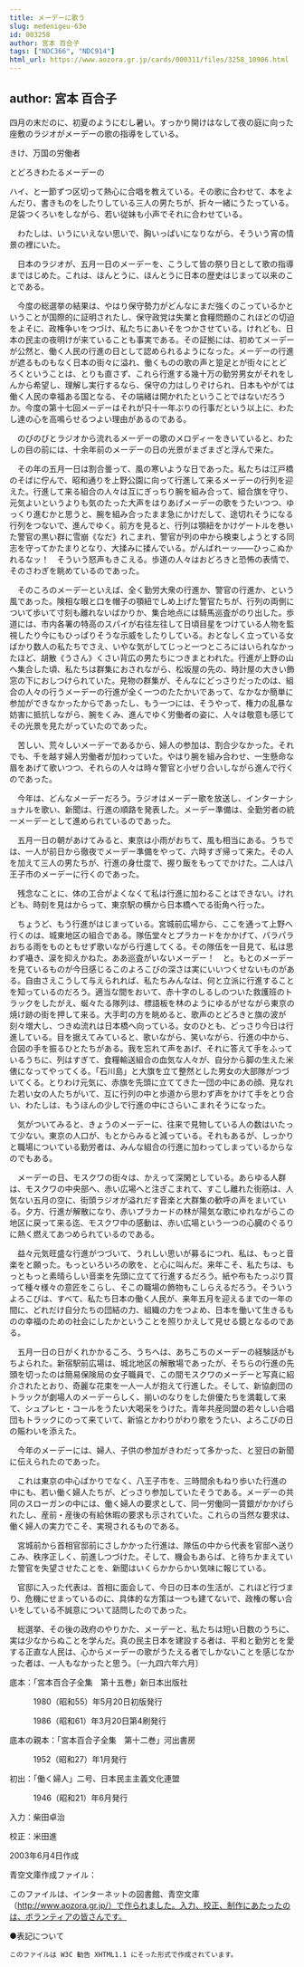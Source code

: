 ```yaml
---
title: メーデーに歌う
slug: medenigeu-63e
id: 003258
author: 宮本 百合子
tags: ["NDC366", "NDC914"]
html_url: https://www.aozora.gr.jp/cards/000311/files/3258_10906.html
---
```


## author: 宮本 百合子

四月の末だのに、初夏のようにむし暑い。すっかり開けはなして夜の庭に向った座敷のラジオがメーデーの歌の指導をしている。


きけ、万国の労働者

とどろきわたるメーデーの



ハイ、と一節ずつ区切って熱心に合唱を教えている。その歌に合わせて、本をよんだり、書きものをしたりしている三人の男たちが、折々一緒にうたっている。足袋つくろいをしながら、若い従妹も小声でそれに合わせている。

　わたしは、いうにいえない思いで、胸いっぱいになりながら、そういう宵の情景の裡にいた。

　日本のラジオが、五月一日のメーデーを、こうして皆の祭り日として歌の指導まではじめた。これは、ほんとうに、ほんとうに日本の歴史はじまって以来のことである。

　今度の総選挙の結果は、やはり保守勢力がどんなにまだ強くのこっているかということが国際的に証明されたし、保守政党は失業と食糧問題のこれほどの切迫をよそに、政権争いをつづけ、私たちにあいそをつかさせている。けれども、日本の民主の夜明けが来ていることも事実である。その証拠には、初めてメーデーが公然と、働く人民の行進の日として認められるようになった。メーデーの行進が遮るものもなく日本の街々に溢れ、働くものの歌の声と跫足とが街々にとどろくということは、とりも直さず、これら行進する幾十万の勤労男女がそれをしんから希望し、理解し実行するなら、保守の力はしりぞけられ、日本もやがては働く人民の幸福ある国となる、その端緒は開かれたということではないだろうか。今度の第十七回メーデーはそれが只十一年ぶりの行事だという以上に、わたし達の心を高鳴らせるつよい理由があるのである。

　のびのびとラジオから流れるメーデーの歌のメロディーをきいていると、わたしの目の前には、十余年前のメーデーの日の光景がまざまざと浮んで来た。

　その年の五月一日は割合曇って、風の寒いような日であった。私たちは江戸橋のそばに佇んで、昭和通りを上野公園に向って行進して来るメーデーの行列を迎えた。行進して来る組合の人々は互にぎっちり腕を組み合って、組合旗を守り、元気よいというよりも気のたった大声をはりあげメーデーの歌をうたいつつ、ゆっくり進むかと思うと、腕を組み合ったまま急にかけだして、途切れそうになる行列をつないで、進んでゆく。前方を見ると、行列は顎紐をかけゲートルを巻いた警官の黒い群に雪崩《なだ》れこまれ、警官が列の中から検束しようとする同志を守ってかたまりとなり、大揉みに揉んでいる。がんばれーッ――ひっこぬかれるなッ！　そういう怒声もきこえる。歩道の人々はおどろきと恐怖の表情で、そのさわぎを眺めているのであった。

　そのころのメーデーといえば、全く勤労大衆の行進か、警官の行進か、という風であった。険相な眼と口を帽子の顎紐でしめ上げた警官たちが、行列の両側について歩いて寸刻も離れないばかりか、集合地点には騎馬巡査がのり出した。歩道には、市内各署の特高のスパイが右往左往して日頃目星をつけている人物を監視したり今にもひっぱりそうな示威をしたりしている。おとなしく立っている女ばかり数人の私たちでさえ、いやな気がしてじっと一つところにはいられなかったほど、胡散《うさん》くさい背広の男たちにつきまとわれた。行進が上野の山へ集合した頃、私たちは群集におされながら、松坂屋の先の、時計屋の大きい飾窓の下におしつけられていた。見物の群集が、そんなにどっさりだったのは、組合の人々の行うメーデーの行進が全く一つのたたかいであって、なかなか簡単に参加ができなかったからであったし、もう一つには、そうやって、権力の乱暴な妨害に抵抗しながら、腕をくみ、進んでゆく労働者の姿に、人々は敬意も感じてその光景を見たがっていたのであった。

　苦しい、荒々しいメーデーであるから、婦人の参加は、割合少なかった。それでも、千を越す婦人労働者が加わっていた。やはり腕を組み合わせ、一生懸命な眉をあげて歌いつつ、それらの人々は時々警官と小ぜり合いしながら進んで行くのであった。



　今年は、どんなメーデーだろう。ラジオはメーデー歌を放送し、インターナショナルを歌い、新聞は、行進の順路を発表した。メーデー準備は、全勤労者の統一メーデーとして進められているのであった。



　五月一日の朝があけてみると、東京は小雨がおちて、風も相当にある。うちでは、一人が前日から徹夜でメーデー準備をやって、六時すぎ帰って来た。その人を加えて三人の男たちが、行進の身仕度で、握り飯をもってでかけた。二人は八王子市のメーデーに行くのであった。

　残念なことに、体の工合がよくなくて私は行進に加わることはできない。けれども、時刻を見はからって、東京駅の横から日本橋へでる街角へ行った。

　ちょうど、もう行進がはじまっている。宮城前広場から、ここを通って上野へ行くのは、城東地区の組合である。隊伍堂々とプラカードをかかげて、パラパラおちる雨をものともせず歌いながら行進してくる。その隊伍を一目見て、私は思わず囁き、涙を抑えかねた。ああ巡査がいないメーデー！　と。もとのメーデーを見ているものが今日感じるこのよろこびの深さは実にいいつくせないものがある。自由さえこうして与えられれば、私たちみんなは、何と立派に行進することを知っているのだろう。適当な間をおいて、赤十字のしるしのついた救護班のトラックをしたがえ、蜒々たる隊列は、標語板を林のようにゆるがせながら東京の焼け跡の街を押して来る。大手町の方を眺めると、歌声のとどろきと旗の波が刻々増大し、つきぬ流れは日本橋へ向っている。女のひとも、どっさり今日は行進している。目を据えてみていると、歌いながら、笑いながら、行進の中から、合図の手を振るひとたちがある。我を忘れて声をあげ、それに答えて手をふっているうちに、列はすぎて、食糧輸送組合の血気な人々が、自分から脚の生えた米俵になってやってくる。「石川島」と大旗を立て整然とした男女の大部隊がつづいてくる。とりわけ元気に、赤旗を先頭に立ててきた一団の中にあの顔、見なれた若い女の人たちがいて、互に行列の中と歩道から思わず声をかけて手をとり合い、わたしは、もうほんの少しで行進の中にさらいこまれそうになった。

　気がついてみると、きょうのメーデーに、往来で見物している人の数はいたって少ない。東京の人口が、もとからみると減っている。それもあるが、しっかりと職場についている勤労者は、みんな組合の行進に加わってしまっているからなのでもある。



　メーデーの日、モスクワの街々は、かえって深閑としている。あらゆる人群は、モスクワの中央部へ、赤い広場へと注ぎこまれて、すこし離れた街筋は、人気ない五月の空に、街頭ラジオが溢れだす音楽と大群集の歓呼の声をまいている。夕方、行進が解散になり、赤いプラカードの林が陽気な歌にゆれながらこの地区に戻って来る迄、モスクワ中の感動は、赤い広場という一つの心臓のぐるりに熱く燃えてあつめられているのである。



　益々元気旺盛な行進がつづいて、うれしい思いが募るにつれ、私は、もっと音楽をと願った。もっといろいろの歌を、と心に叫んだ。来年こそ、私たちは、もっともっと素晴らしい音楽を先頭に立てて行進するだろう。紙や布もたっぷり買って種々様々の意匠をこらし、そこの職場の飾物もこしらえるだろう。そういうよろこびは、すべて、私たち日本の働く人民が、来年五月を迎えるまでの一年の間に、どれだけ自分たちの団結の力、組織の力をつよめ、日本を働いて生きるものの幸福のための社会にしたかということを照りかえして見せる鏡となるのである。

　五月一日の日がくれかかるころ、うちへは、あちこちのメーデーの経験話がもちよられた。新宿駅前広場は、城北地区の解散場であったが、そちらの行進の先頭を切ったのは簡易保険局の女子職員で、この間モスクワのメーデーと写真に紹介されたとおり、奇麗な花束を一人一人が抱えて行進した。そして、新協劇団のトラックが劇場人のメーデーらしく、揃いのなりをした俳優たちを満載して来て、シュプレヒ・コールをうたい大喝采をうけた。青年共産同盟の若々しい合唱団もトラックにのって来ていて、新協とかわりがわり歌をうたい、よろこびの日の賑わいを添えた。

　今年のメーデーには、婦人、子供の参加がきわだって多かった、と翌日の新聞に伝えられたのであった。

　これは東京の中心ばかりでなく、八王子市を、三時間余もねり歩いた行進の中にも、若い働く婦人たちが、どっさり参加していたそうである。メーデーの共同のスローガンの中には、働く婦人の要求として、同一労働同一賃銀がかかげられたし、産前・産後の有給休暇の要求も示されていた。これらの当然な要求は、働く婦人の実力でこそ、実現されるものである。

　宮城前から首相官邸前にさしかかった行進は、隊伍の中から代表を官邸へ送りこみ、秩序正しく、前進しつづけた。そして、機会もあらば、と待ちかまえていた警官を失望させたことを、新聞はいくらかからかい気味に報じている。

　官邸に入った代表は、首相に面会して、今日の日本の生活が、これほど行づまり、危機にせまっているのに、具体的な方策は一つも建てないで、政権の奪い合いをしている不誠意について詰問したのであった。

　総選挙、その後の政府のやりかた、メーデーと、私たちは短い日数のうちに、実は少なからぬことを学んだ。真の民主日本を建設する者は、平和と勤労とを愛する正直な人民は、心からメーデーの歌がうたえる者でしかないことを感じなかった者は、一人もなかったと思う。〔一九四六年六月〕













底本：「宮本百合子全集　第十五巻」新日本出版社


　　　1980（昭和55）年5月20日初版発行

　　　1986（昭和61）年3月20日第4刷発行

底本の親本：「宮本百合子全集　第十二巻」河出書房

　　　1952（昭和27）年1月発行

初出：「働く婦人」二号、日本民主主義文化連盟

　　　1946（昭和21）年6月発行

入力：柴田卓治

校正：米田進

2003年6月4日作成

青空文庫作成ファイル：

このファイルは、インターネットの図書館、青空文庫（http://www.aozora.gr.jp/）で作られました。入力、校正、制作にあたったのは、ボランティアの皆さんです。











●表記について


	このファイルは W3C 勧告 XHTML1.1 にそった形式で作成されています。